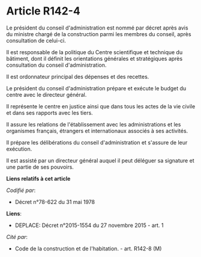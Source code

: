 # Article R142-4

Le président du conseil d'administration est nommé par décret après avis du ministre chargé de la construction parmi les
membres du conseil, après consultation de celui-ci. 

Il est responsable de la politique du Centre scientifique et technique du bâtiment, dont il définit les orientations
générales et stratégiques après consultation du conseil d'administration. 

Il est ordonnateur principal des dépenses et des recettes. 

Le président du conseil d'administration prépare et exécute le budget du centre avec le directeur général. 

Il représente le centre en justice ainsi que dans tous les actes de la vie civile et dans ses rapports avec les tiers. 

Il assure les relations de l'établissement avec les administrations et les organismes français, étrangers et internationaux
associés à ses activités. 

Il prépare les délibérations du conseil d'administration et s'assure de leur exécution. 

Il est assisté par un directeur général auquel il peut déléguer sa signature et une partie de ses pouvoirs.

**Liens relatifs à cet article**

_Codifié par_:

  - Décret n°78-622 du 31 mai 1978

**Liens**:

  - DEPLACE: Décret n°2015-1554 du 27 novembre 2015 - art. 1

_Cité par_:

  - Code de la construction et de l'habitation. - art. R142-8 (M)
